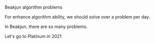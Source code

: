 Beakjun algorithm problems

For enhance algorithm ability, we should solve over a problem per day.

In Beakjun, there are so many problems.

Let's go to Platinum in 2021

